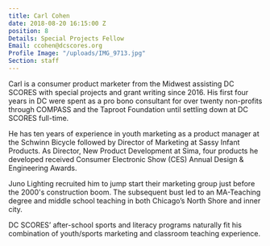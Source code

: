 ```yaml
---
title: Carl Cohen
date: 2018-08-20 16:15:00 Z
position: 8
Details: Special Projects Fellow
Email: ccohen@dcscores.org
Profile Image: "/uploads/IMG_9713.jpg"
Section: staff
---
```


Carl is a consumer product marketer from the Midwest assisting DC SCORES with special projects and grant writing since 2016. His first four years in DC were spent as a pro bono consultant for over twenty non-profits through COMPASS and the Taproot Foundation until settling down at DC SCORES full-time.

He has ten years of experience in youth marketing as a product manager at the Schwinn Bicycle followed by Director of Marketing at Sassy Infant Products. As Director, New Product Development at Sima, four products he developed received Consumer Electronic Show (CES) Annual Design & Engineering Awards.

Juno Lighting recruited him to jump start their marketing group just before the 2000's construction boom. The subsequent bust led to an MA-Teaching degree and middle school teaching in both Chicago’s North Shore and inner city.

DC SCORES’ after-school sports and literacy programs naturally fit his combination of youth/sports marketing and classroom teaching experience.